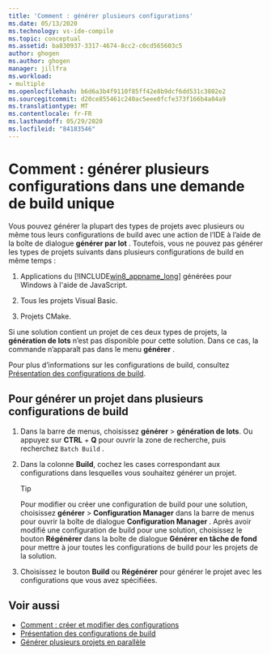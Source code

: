 ```yaml
---
title: 'Comment : générer plusieurs configurations'
ms.date: 05/13/2020
ms.technology: vs-ide-compile
ms.topic: conceptual
ms.assetid: ba830937-3317-4674-8cc2-c0cd565603c5
author: ghogen
ms.author: ghogen
manager: jillfra
ms.workload:
- multiple
ms.openlocfilehash: b6d6a3b4f9110f85ff42e8b9dcf6dd531c3802e2
ms.sourcegitcommit: d20ce855461c240ac5eee0fcfe373f166b4a04a9
ms.translationtype: MT
ms.contentlocale: fr-FR
ms.lasthandoff: 05/29/2020
ms.locfileid: "84183546"
---
```

# <a name="how-to-build-multiple-configurations-in-a-single-build-request"></a>Comment : générer plusieurs configurations dans une demande de build unique

Vous pouvez générer la plupart des types de projets avec plusieurs ou même tous leurs configurations de build avec une action de l’IDE à l’aide de la boîte de dialogue **générer par lot** . Toutefois, vous ne pouvez pas générer les types de projets suivants dans plusieurs configurations de build en même temps :

1. Applications du [!INCLUDE[win8_appname_long](../debugger/includes/win8_appname_long_md.md)] générées pour Windows à l'aide de JavaScript.

2. Tous les projets Visual Basic.

3. Projets CMake.

Si une solution contient un projet de ces deux types de projets, la **génération de lots** n’est pas disponible pour cette solution. Dans ce cas, la commande n’apparaît pas dans le menu **générer** .

   Pour plus d’informations sur les configurations de build, consultez [Présentation des configurations de build](../ide/understanding-build-configurations.md).

## <a name="to-build-a-project-in-multiple-build-configurations"></a>Pour générer un projet dans plusieurs configurations de build

1. Dans la barre de menus, choisissez **générer**  >  **génération de lots**. Ou appuyez sur **CTRL** + **Q** pour ouvrir la zone de recherche, puis recherchez `Batch Build` .

2. Dans la colonne **Build**, cochez les cases correspondant aux configurations dans lesquelles vous souhaitez générer un projet.

    > [!TIP]
    > Pour modifier ou créer une configuration de build pour une solution, choisissez **générer**  >  **Configuration Manager** dans la barre de menus pour ouvrir la boîte de dialogue **Configuration Manager** . Après avoir modifié une configuration de build pour une solution, choisissez le bouton **Régénérer** dans la boîte de dialogue **Générer en tâche de fond** pour mettre à jour toutes les configurations de build pour les projets de la solution.

3. Choisissez le bouton **Build** ou **Régénérer** pour générer le projet avec les configurations que vous avez spécifiées.

## <a name="see-also"></a>Voir aussi

- [Comment : créer et modifier des configurations](../ide/how-to-create-and-edit-configurations.md)
- [Présentation des configurations de build](../ide/understanding-build-configurations.md)
- [Générer plusieurs projets en parallèle](../msbuild/building-multiple-projects-in-parallel-with-msbuild.md)